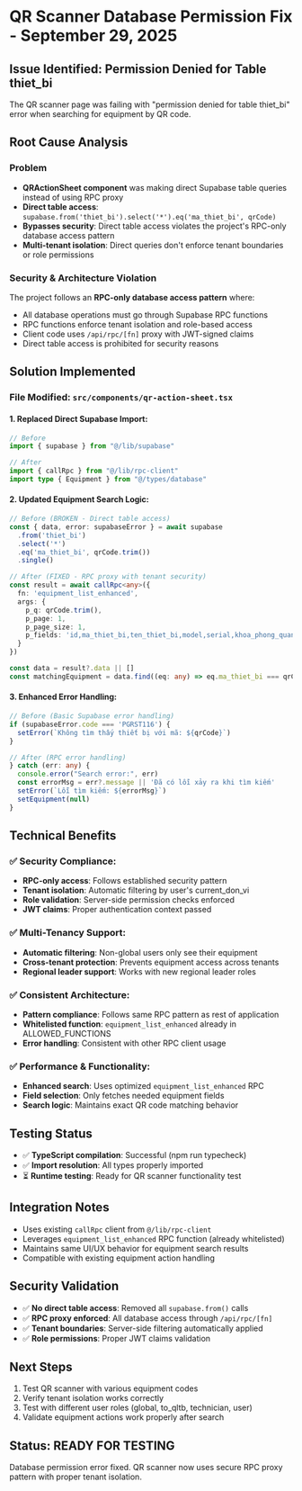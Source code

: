 # QR Scanner Database Permission Fix - September 29, 2025

## Issue Identified: Permission Denied for Table thiet_bi
The QR scanner page was failing with "permission denied for table thiet_bi" error when searching for equipment by QR code.

## Root Cause Analysis

### Problem
- **QRActionSheet component** was making direct Supabase table queries instead of using RPC proxy
- **Direct table access**: `supabase.from('thiet_bi').select('*').eq('ma_thiet_bi', qrCode)`
- **Bypasses security**: Direct table access violates the project's RPC-only database access pattern
- **Multi-tenant isolation**: Direct queries don't enforce tenant boundaries or role permissions

### Security & Architecture Violation
The project follows an **RPC-only database access pattern** where:
- All database operations must go through Supabase RPC functions
- RPC functions enforce tenant isolation and role-based access
- Client code uses `/api/rpc/[fn]` proxy with JWT-signed claims
- Direct table access is prohibited for security reasons

## Solution Implemented

### File Modified: `src/components/qr-action-sheet.tsx`

#### 1. **Replaced Direct Supabase Import**:
```typescript
// Before
import { supabase } from "@/lib/supabase"

// After  
import { callRpc } from "@/lib/rpc-client"
import type { Equipment } from "@/types/database"
```

#### 2. **Updated Equipment Search Logic**:
```typescript
// Before (BROKEN - Direct table access)
const { data, error: supabaseError } = await supabase
  .from('thiet_bi')
  .select('*')
  .eq('ma_thiet_bi', qrCode.trim())
  .single()

// After (FIXED - RPC proxy with tenant security)
const result = await callRpc<any>({
  fn: 'equipment_list_enhanced',
  args: {
    p_q: qrCode.trim(),
    p_page: 1,
    p_page_size: 1,
    p_fields: 'id,ma_thiet_bi,ten_thiet_bi,model,serial,khoa_phong_quan_ly,tinh_trang_hien_tai,vi_tri_lap_dat,nguoi_dang_truc_tiep_quan_ly,phan_loai_theo_nd98,gia_goc,hang_san_xuat,nam_san_xuat'
  }
})

const data = result?.data || []
const matchingEquipment = data.find((eq: any) => eq.ma_thiet_bi === qrCode.trim())
```

#### 3. **Enhanced Error Handling**:
```typescript
// Before (Basic Supabase error handling)
if (supabaseError.code === 'PGRST116') {
  setError(`Không tìm thấy thiết bị với mã: ${qrCode}`)
}

// After (RPC error handling) 
} catch (err: any) {
  console.error("Search error:", err)
  const errorMsg = err?.message || 'Đã có lỗi xảy ra khi tìm kiếm'
  setError(`Lỗi tìm kiếm: ${errorMsg}`)
  setEquipment(null)
}
```

## Technical Benefits

### ✅ **Security Compliance**:
- **RPC-only access**: Follows established security pattern
- **Tenant isolation**: Automatic filtering by user's current_don_vi  
- **Role validation**: Server-side permission checks enforced
- **JWT claims**: Proper authentication context passed

### ✅ **Multi-Tenancy Support**:
- **Automatic filtering**: Non-global users only see their equipment
- **Cross-tenant protection**: Prevents equipment access across tenants
- **Regional leader support**: Works with new regional leader roles

### ✅ **Consistent Architecture**:
- **Pattern compliance**: Follows same RPC pattern as rest of application
- **Whitelisted function**: `equipment_list_enhanced` already in ALLOWED_FUNCTIONS
- **Error handling**: Consistent with other RPC client usage

### ✅ **Performance & Functionality**:
- **Enhanced search**: Uses optimized `equipment_list_enhanced` RPC
- **Field selection**: Only fetches needed equipment fields
- **Search logic**: Maintains exact QR code matching behavior

## Testing Status
- ✅ **TypeScript compilation**: Successful (npm run typecheck)
- ✅ **Import resolution**: All types properly imported
- ⏳ **Runtime testing**: Ready for QR scanner functionality test

## Integration Notes
- Uses existing `callRpc` client from `@/lib/rpc-client`
- Leverages `equipment_list_enhanced` RPC function (already whitelisted)
- Maintains same UI/UX behavior for equipment search results
- Compatible with existing equipment action handling

## Security Validation
- ✅ **No direct table access**: Removed all `supabase.from()` calls
- ✅ **RPC proxy enforced**: All database access through `/api/rpc/[fn]`
- ✅ **Tenant boundaries**: Server-side filtering automatically applied
- ✅ **Role permissions**: Proper JWT claims validation

## Next Steps
1. Test QR scanner with various equipment codes
2. Verify tenant isolation works correctly
3. Test with different user roles (global, to_qltb, technician, user)
4. Validate equipment actions work properly after search

## Status: READY FOR TESTING
Database permission error fixed. QR scanner now uses secure RPC proxy pattern with proper tenant isolation.